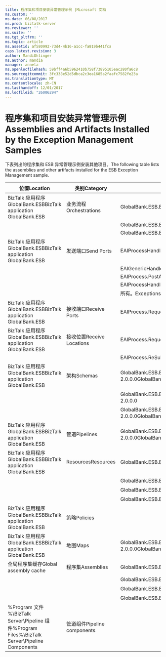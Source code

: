 ```yaml
---
title: 程序集和项目安装异常管理示例 |Microsoft 文档
ms.custom: ''
ms.date: 06/08/2017
ms.prod: biztalk-server
ms.reviewer: ''
ms.suite: ''
ms.tgt_pltfrm: ''
ms.topic: article
ms.assetid: af580992-73d4-4b16-a1cc-fa819b441fca
caps.latest.revision: 3
author: MandiOhlinger
ms.author: mandia
manager: anneta
ms.openlocfilehash: 59bff4a6b5962410b758f73895105eac280fa6c8
ms.sourcegitcommit: 3fc338e52d5dbca2c3ea1685a2faafc7582fe23a
ms.translationtype: MT
ms.contentlocale: zh-CN
ms.lasthandoff: 12/01/2017
ms.locfileid: "26006294"
---
```

# <a name="assemblies-and-artifacts-installed-by-the-exception-management-samples"></a><span data-ttu-id="73436-102">程序集和项目安装异常管理示例</span><span class="sxs-lookup"><span data-stu-id="73436-102">Assemblies and Artifacts Installed by the Exception Management Samples</span></span>
<span data-ttu-id="73436-103">下表列出的程序集和 ESB 异常管理示例安装其他项目。</span><span class="sxs-lookup"><span data-stu-id="73436-103">The following table lists the assemblies and other artifacts installed for the ESB Exception Management sample.</span></span>  
  
|<span data-ttu-id="73436-104">位置</span><span class="sxs-lookup"><span data-stu-id="73436-104">Location</span></span>|<span data-ttu-id="73436-105">类别</span><span class="sxs-lookup"><span data-stu-id="73436-105">Category</span></span>|<span data-ttu-id="73436-106">名称和版本的组件</span><span class="sxs-lookup"><span data-stu-id="73436-106">Name and version of the component</span></span>|  
|--------------|--------------|---------------------------------------|  
|<span data-ttu-id="73436-107">BizTalk 应用程序 GlobalBank.ESB</span><span class="sxs-lookup"><span data-stu-id="73436-107">BizTalk application GlobalBank.ESB</span></span>|<span data-ttu-id="73436-108">业务流程</span><span class="sxs-lookup"><span data-stu-id="73436-108">Orchestrations</span></span>|<span data-ttu-id="73436-109">GlobalBank.ESB.ExceptionHandling.Processes.EAIProcess</span><span class="sxs-lookup"><span data-stu-id="73436-109">GlobalBank.ESB.ExceptionHandling.Processes.EAIProcess</span></span>|  
|||<span data-ttu-id="73436-110">GlobalBank.ESB.ExceptionHandling.Handlers.EAIGenericHandler</span><span class="sxs-lookup"><span data-stu-id="73436-110">GlobalBank.ESB.ExceptionHandling.Handlers.EAIGenericHandler</span></span>|  
|||<span data-ttu-id="73436-111">GlobalBank.ESB.ExceptionHandling.Handlers.EAIProcessHandler</span><span class="sxs-lookup"><span data-stu-id="73436-111">GlobalBank.ESB.ExceptionHandling.Handlers.EAIProcessHandler</span></span>|  
|<span data-ttu-id="73436-112">BizTalk 应用程序 GlobalBank.ESB</span><span class="sxs-lookup"><span data-stu-id="73436-112">BizTalk application GlobalBank.ESB</span></span>|<span data-ttu-id="73436-113">发送端口</span><span class="sxs-lookup"><span data-stu-id="73436-113">Send Ports</span></span>|<span data-ttu-id="73436-114">EAIProcessHandler.RepairSubmit</span><span class="sxs-lookup"><span data-stu-id="73436-114">EAIProcessHandler.RepairSubmit</span></span>|  
|||<span data-ttu-id="73436-115">EAIGenericHandler.PostTmpMsg</span><span class="sxs-lookup"><span data-stu-id="73436-115">EAIGenericHandler.PostTmpMsg</span></span>|  
|||<span data-ttu-id="73436-116">EAIProcess.PostApproval</span><span class="sxs-lookup"><span data-stu-id="73436-116">EAIProcess.PostApproval</span></span>|  
|||<span data-ttu-id="73436-117">EAIProcessHandler.PostDecline</span><span class="sxs-lookup"><span data-stu-id="73436-117">EAIProcessHandler.PostDecline</span></span>|  
|||<span data-ttu-id="73436-118">所有。Exceptions_FILE （引用 GlobalFaultProcessor 管道）</span><span class="sxs-lookup"><span data-stu-id="73436-118">ALL.Exceptions_FILE (references the GlobalFaultProcessor pipeline)</span></span>|  
|<span data-ttu-id="73436-119">BizTalk 应用程序 GlobalBank.ESB</span><span class="sxs-lookup"><span data-stu-id="73436-119">BizTalk application GlobalBank.ESB</span></span>|<span data-ttu-id="73436-120">接收端口</span><span class="sxs-lookup"><span data-stu-id="73436-120">Receive Ports</span></span>|<span data-ttu-id="73436-121">EAIProcess.RequestPort</span><span class="sxs-lookup"><span data-stu-id="73436-121">EAIProcess.RequestPort</span></span>|  
|<span data-ttu-id="73436-122">BizTalk 应用程序 GlobalBank.ESB</span><span class="sxs-lookup"><span data-stu-id="73436-122">BizTalk application GlobalBank.ESB</span></span>|<span data-ttu-id="73436-123">接收位置</span><span class="sxs-lookup"><span data-stu-id="73436-123">Receive Locations</span></span>|<span data-ttu-id="73436-124">EAIProcess.RequestPort_FILE</span><span class="sxs-lookup"><span data-stu-id="73436-124">EAIProcess.RequestPort_FILE</span></span>|  
|||<span data-ttu-id="73436-125">EAIProcess.ReSubmit_HTTP</span><span class="sxs-lookup"><span data-stu-id="73436-125">EAIProcess.ReSubmit_HTTP</span></span>|  
|<span data-ttu-id="73436-126">BizTalk 应用程序 GlobalBank.ESB</span><span class="sxs-lookup"><span data-stu-id="73436-126">BizTalk application GlobalBank.ESB</span></span>|<span data-ttu-id="73436-127">架构</span><span class="sxs-lookup"><span data-stu-id="73436-127">Schemas</span></span>|<span data-ttu-id="73436-128">GlobalBank.ESB.ExceptionHandling.Schemas.System_Properties 版本 2.0.0.0</span><span class="sxs-lookup"><span data-stu-id="73436-128">GlobalBank.ESB.ExceptionHandling.Schemas.System_Properties Version 2.0.0.0</span></span>|  
|||<span data-ttu-id="73436-129">GlobalBank.ESB.ExceptionHandling.Schemas.Request 版本 2.0.0.0</span><span class="sxs-lookup"><span data-stu-id="73436-129">GlobalBank.ESB.ExceptionHandling.Schemas.Request Version 2.0.0.0</span></span>|  
|||<span data-ttu-id="73436-130">GlobalBank.ESB.ExceptionHandling.Schemas.RequestDenied 版本 2.0.0.0</span><span class="sxs-lookup"><span data-stu-id="73436-130">GlobalBank.ESB.ExceptionHandling.Schemas.RequestDenied Version 2.0.0.0</span></span>|  
|<span data-ttu-id="73436-131">BizTalk 应用程序 GlobalBank.ESB</span><span class="sxs-lookup"><span data-stu-id="73436-131">BizTalk application GlobalBank.ESB</span></span>|<span data-ttu-id="73436-132">管道</span><span class="sxs-lookup"><span data-stu-id="73436-132">Pipelines</span></span>|<span data-ttu-id="73436-133">GlobalBank.ESB.ExceptionHandling.Pipelines.GlobalFaultProcessor 版本 2.0.0.0</span><span class="sxs-lookup"><span data-stu-id="73436-133">GlobalBank.ESB.ExceptionHandling.Pipelines.GlobalFaultProcessor Version 2.0.0.0</span></span>|  
|<span data-ttu-id="73436-134">BizTalk 应用程序 GlobalBank.ESB</span><span class="sxs-lookup"><span data-stu-id="73436-134">BizTalk application GlobalBank.ESB</span></span>|<span data-ttu-id="73436-135">Resources</span><span class="sxs-lookup"><span data-stu-id="73436-135">Resources</span></span>|<span data-ttu-id="73436-136">GlobalBank.ESB.ExceptionHandling.Handlers 版本 2.0.0.0</span><span class="sxs-lookup"><span data-stu-id="73436-136">GlobalBank.ESB.ExceptionHandling.Handlers Version 2.0.0.0</span></span>|  
|||<span data-ttu-id="73436-137">GlobalBank.ESB.ExceptionHandling.Processes 版本 2.0.0.0</span><span class="sxs-lookup"><span data-stu-id="73436-137">GlobalBank.ESB.ExceptionHandling.Processes Version 2.0.0.0</span></span>|  
|||<span data-ttu-id="73436-138">GlobalBank.ESB.ExceptionHandling.Schemas 版本 2.0.0.0</span><span class="sxs-lookup"><span data-stu-id="73436-138">GlobalBank.ESB.ExceptionHandling.Schemas Version 2.0.0.0</span></span>|  
|||<span data-ttu-id="73436-139">GlobalBank.ESB.ExceptionHandling.Pipelines 版本 2.0.0.0</span><span class="sxs-lookup"><span data-stu-id="73436-139">GlobalBank.ESB.ExceptionHandling.Pipelines Version 2.0.0.0</span></span>|  
|<span data-ttu-id="73436-140">BizTalk 应用程序 GlobalBank.ESB</span><span class="sxs-lookup"><span data-stu-id="73436-140">BizTalk application GlobalBank.ESB</span></span>|<span data-ttu-id="73436-141">策略</span><span class="sxs-lookup"><span data-stu-id="73436-141">Policies</span></span>||  
|<span data-ttu-id="73436-142">BizTalk 应用程序 GlobalBank.ESB</span><span class="sxs-lookup"><span data-stu-id="73436-142">BizTalk application GlobalBank.ESB</span></span>|<span data-ttu-id="73436-143">地图</span><span class="sxs-lookup"><span data-stu-id="73436-143">Maps</span></span>|<span data-ttu-id="73436-144">GlobalBank.ESB.ExceptionHandling.Schemas.MapToReqDenied 版本 2.0.0.0</span><span class="sxs-lookup"><span data-stu-id="73436-144">GlobalBank.ESB.ExceptionHandling.Schemas.MapToReqDenied Version 2.0.0.0</span></span>|  
|<span data-ttu-id="73436-145">全局程序集缓存</span><span class="sxs-lookup"><span data-stu-id="73436-145">Global assembly cache</span></span>|<span data-ttu-id="73436-146">程序集</span><span class="sxs-lookup"><span data-stu-id="73436-146">Assemblies</span></span>|<span data-ttu-id="73436-147">GlobalBank.ESB.ExceptionHandling.Handlers 版本 2.0.0.0</span><span class="sxs-lookup"><span data-stu-id="73436-147">GlobalBank.ESB.ExceptionHandling.Handlers Version 2.0.0.0</span></span>|  
|||<span data-ttu-id="73436-148">GlobalBank.ESB.ExceptionHandling.Processes 版本 2.0.0.0</span><span class="sxs-lookup"><span data-stu-id="73436-148">GlobalBank.ESB.ExceptionHandling.Processes Version 2.0.0.0</span></span>|  
|||<span data-ttu-id="73436-149">GlobalBank.ESB.ExceptionHandling.Schemas 版本 2.0.0.0</span><span class="sxs-lookup"><span data-stu-id="73436-149">GlobalBank.ESB.ExceptionHandling.Schemas Version 2.0.0.0</span></span>|  
|||<span data-ttu-id="73436-150">GlobalBank.ESB.ExceptionHandling.Pipelines 版本 2.0.0.0</span><span class="sxs-lookup"><span data-stu-id="73436-150">GlobalBank.ESB.ExceptionHandling.Pipelines Version 2.0.0.0</span></span>|  
|<span data-ttu-id="73436-151">%Program 文件 %\\BizTalk Server\Pipeline 组件</span><span class="sxs-lookup"><span data-stu-id="73436-151">%Program Files%\\BizTalk Server\Pipeline Components</span></span>|<span data-ttu-id="73436-152">管道组件</span><span class="sxs-lookup"><span data-stu-id="73436-152">Pipeline components</span></span>||